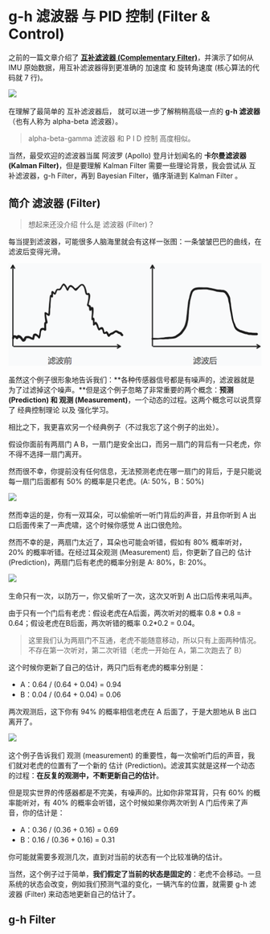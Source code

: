 g-h 滤波器 与 PID 控制 (Filter & Control)
======================

之前的一篇文章介绍了 **[互补滤波器 (Complementary Filter)](https://doc.wuhanstudio.cc/posts/imu_filter.html)**，并演示了如何从 IMU 原始数据，用互补滤波器得到更准确的 加速度 和 旋转角速度 (核心算法的代码就 7 行)。

![](https://wuhanstudio.nyc3.cdn.digitaloceanspaces.com/doc/imu_filter/demo.gif)

在理解了最简单的 互补滤波器后， 就可以进一步了解稍稍高级一点的 **g-h 滤波器**（也有人称为 alpha-beta 滤波器）。

> alpha-beta-gamma 滤波器 和 P I D 控制 高度相似。

当然，最受欢迎的滤波器当属 阿波罗 (Apollo) 登月计划闻名的 **卡尔曼滤波器 (Kalman Filter)**，但是要理解 Kalman Filter 需要一些理论背景，我会尝试从 互补滤波器，g-h Filter，再到 Bayesian Filter，循序渐进到 Kalman Filter 。



## 简介 滤波器 (Filter)

> 想起来还没介绍 什么是 滤波器 (Filter)？

每当提到滤波器，可能很多人脑海里就会有这样一张图：一条皱皱巴巴的曲线，在滤波后变得光滑。

![](gh_filter/filter.png)

虽然这个例子很形象地告诉我们：**各种传感器信号都是有噪声的，滤波器就是为了过滤掉这个噪声。**但是这个例子忽略了非常重要的两个概念：**预测 (Prediction) 和 观测 (Measurement)**，一个动态的过程。这两个概念可以说贯穿了 经典控制理论 以及 强化学习。

相比之下，我更喜欢另一个经典例子（不过我忘了这个例子的出处）。

假设你面前有两扇门 A B，一扇门是安全出口，而另一扇门的背后有一只老虎，你不得不选择一扇门离开。

然而很不幸，你提前没有任何信息，无法预测老虎在哪一扇门的背后，于是只能说每一扇门后面都有 50% 的概率是只老虎。(A: 50%，B：50%)

![](F:\www\doc\posts\gh_filter\problem.png)

然而幸运的是，你有一双耳朵，可以偷偷听一听门背后的声音，并且你听到 A 出口后面传来了一声虎啸，这个时候你感觉 A 出口很危险。

然而不幸的是，两扇门太近了，耳朵也可能会听错，假如有 80% 概率听对，20% 的概率听错。在经过耳朵观测 (Measurement) 后，你更新了自己的 估计 (Prediction)，两扇门后有老虎的概率分别是 A: 80%，B: 20%。

![](F:\www\doc\posts\gh_filter\measure.png)

生命只有一次，以防万一，你又偷听了一次，这次又听到 A 出口后传来吼叫声。

由于只有一个门后有老虎：假设老虎在A后面，两次听对的概率 0.8 * 0.8 = 0.64；假设老虎在B后面，两次听错的概率 0.2*0.2 = 0.04。

> 这里我们认为两扇门不互通，老虎不能随意移动，所以只有上面两种情况。不存在第一次听对，第二次听错（老虎一开始在 A，第二次跑去了 B）

这个时候你更新了自己的估计，两只门后有老虎的概率分别是：

- A：0.64 / (0.64 + 0.04) = 0.94
- B：0.04 / (0.64 + 0.04) = 0.06

两次观测后，这下你有 94% 的概率相信老虎在 A 后面了，于是大胆地从 B 出口离开了。

![](F:\www\doc\posts\gh_filter\result.png)

这个例子告诉我们 观测 (measurement) 的重要性，每一次偷听门后的声音，我们就对老虎的位置有了一个新的 估计 (Prediction)。滤波其实就是这样一个动态的过程：**在反复的观测中，不断更新自己的估计**。

但是现实世界的传感器都是不完美，有噪声的。比如你非常耳背，只有 60% 的概率能听对，有 40% 的概率会听错，这个时候如果你两次听到 A 门后传来了声音，你的估计是：

- A：0.36 / (0.36 + 0.16) = 0.69
- B：0.16 / (0.36 + 0.16) = 0.31

你可能就需要多观测几次，直到对当前的状态有一个比较准确的估计。

当然，这个例子过于简单，**我们假定了当前的状态是固定的**：老虎不会移动。一旦系统的状态会改变，例如我们预测气温的变化，一辆汽车的位置，就需要 g-h 滤波器 (Filter) 来动态地更新自己的估计了。



## g-h Filter

